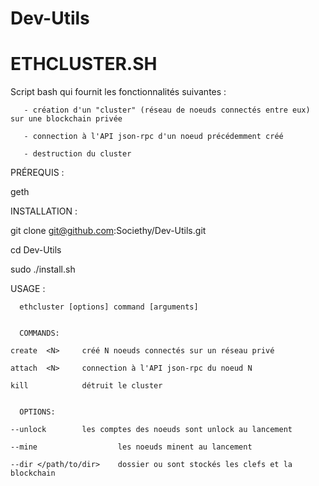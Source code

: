# Dev-Utils


ETHCLUSTER.SH
==========

Script bash qui fournit les fonctionnalités suivantes :

       - création d'un "cluster" (réseau de noeuds connectés entre eux) sur une blockchain privée

       - connection à l'API json-rpc d'un noeud précédemment créé

       - destruction du cluster


PRÉREQUIS :

geth


INSTALLATION :

git clone git@github.com:Societhy/Dev-Utils.git

cd Dev-Utils

sudo ./install.sh


USAGE :

      ethcluster [options] command [arguments]


      COMMANDS:

	create	<N>		créé N noeuds connectés sur un réseau privé

	attach	<N>		connection à l'API json-rpc du noeud N

	kill			détruit le cluster


      OPTIONS:

	--unlock		les comptes des noeuds sont unlock au lancement

	--mine	    	        les noeuds minent au lancement

	--dir </path/to/dir>    dossier ou sont stockés les clefs et la blockchain